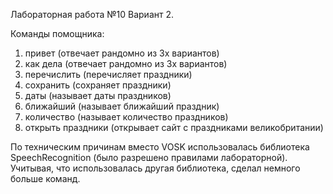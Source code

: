 Лабораторная работа №10
Вариант 2.


Команды помощника:
1. привет (отвечает рандомно из 3х вариантов)
2. как дела (отвечает рандомно из 3х вариантов)
3. перечислить (перечисляет праздники)
4. сохранить (сохраняет праздники)
5. даты (называет даты праздников)
6. ближайший (называет ближайший праздник)
7. количество (называет количество праздников)
8. открыть праздники (открывает сайт с праздниками великобритании)

По техническим причинам вместо VOSK использовалась библиотека SpeechRecognition (было разрешено правилами лабораторной). 
Учитывая, что использовалась другая библиотека, сделал немного больше команд.